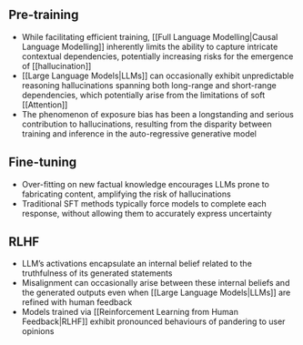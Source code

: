 ## Pre-training

- While facilitating efficient training, [[Full Language Modelling|Causal Language Modelling]] inherently limits the ability to capture intricate contextual dependencies, potentially increasing risks for the emergence of [[hallucination]]
- [[Large Language Models|LLMs]] can occasionally exhibit unpredictable reasoning hallucinations spanning both long-range and short-range dependencies, which potentially arise from the limitations of soft [[Attention]]
- The phenomenon of exposure bias has been a longstanding and serious contribution to hallucinations, resulting from the disparity between training and inference in the auto-regressive generative model

## Fine-tuning

- Over-fitting on new factual knowledge encourages LLMs prone to fabricating content, amplifying the risk of hallucinations
- Traditional SFT methods typically force models to complete each response, without allowing them to accurately express uncertainty

## RLHF

- LLM’s activations encapsulate an internal belief related to the truthfulness of its generated statements
- Misalignment can occasionally arise between these internal beliefs and the generated outputs even when [[Large Language Models|LLMs]] are refined with human feedback
- Models trained via [[Reinforcement Learning from Human Feedback|RLHF]] exhibit pronounced behaviours of pandering to user opinions